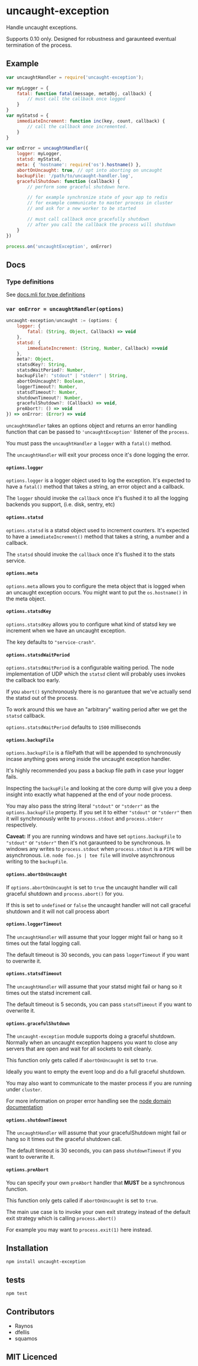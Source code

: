 # uncaught-exception

Handle uncaught exceptions.

Supports 0.10 only. Designed for robustness and garaunteed
    eventual termination of the process.

## Example

```js
var uncaughtHandler = require('uncaught-exception');

var myLogger = {
    fatal: function fatal(message, metaObj, callback) {
        // must call the callback once logged
    }
}
var myStatsd = {
    immediateIncrement: function inc(key, count, callback) {
        // call the callback once incremented.
    }
}

var onError = uncaughtHandler({
    logger: myLogger,
    statsd: myStatsd,
    meta: { 'hostname': require('os').hostname() },
    abortOnUncaught: true, // opt into aborting on uncaught
    backupFile: '/path/to/uncaught-handler.log',
    gracefulShutdown: function (callback) {
        // perform some graceful shutdown here.

        // for example synchronize state of your app to redis
        // for example communicate to master process in cluster
        // and ask for a new worker to be started

        // must call callback once gracefully shutdown
        // after you call the callback the process will shutdown
    }
})

process.on('uncaughtException', onError)
```

## Docs

### Type definitions

See [docs.mli for type definitions](docs.mli)

### `var onError = uncaughtHandler(options)`

```js
uncaught-exception/uncaught := (options: {
    logger: {
        fatal: (String, Object, Callback) => void
    },
    statsd: {
        immediateIncrement: (String, Number, Callback) =>void
    },
    meta?: Object,
    statsdKey?: String,
    statsdWaitPeriod?: Number,
    backupFile?: "stdout" | "stderr" | String,
    abortOnUncaught?: Boolean,
    loggerTimeout?: Number,
    statsdTimeout?: Number,
    shutdownTimeout?: Number,
    gracefulShutdown?: (Callback) => void,
    preAbort?: () => void
}) => onError: (Error) => void
```

`uncaughtHandler` takes an options object and returns an error
  handling function that can be passed to `'uncaughtException'`
  listener of the `process`.

You must pass the `uncaughtHandler` a `logger` with a `fatal()`
  method.

The `uncaughtHandler` will exit your process once it's done
  logging the error.

#### `options.logger`

`options.logger` is a logger object used to log the exception.
  It's expected to have a `fatal()` method that takes a string,
  an error object and a callback.

The `logger` should invoke the `callback` once it's flushed it to
  all the logging backends you support, (i.e. disk, sentry, etc)

#### `options.statsd`

`options.statsd` is a statsd object used to increment counters.
  It's expected to have a `immediateIncrement()` method that
  takes a string, a number and a callback.

The `statsd` should invoke the `callback` once it's flushed it
  to the stats service.

#### `options.meta`

`options.meta` allows you to configure the meta object that is
  logged when an uncaught exception occurs. You might want to 
  put the `os.hostname()` in the meta object.

#### `options.statsdKey`

`options.statsdKey` allows you to configure what kind of statsd
  key we increment when we have an uncaught exception.

The key defaults to `"service-crash"`.

#### `options.statsdWaitPeriod`

`options.statsdWaitPeriod` is a configurable waiting period.
The node implementation of UDP which the `statsd` client will
probably uses invokes the callback too early.

If you `abort()` synchronously there is no garantuee that we've
actually send the statsd out of the process.

To work around this we have an "arbitrary" waiting period after
we get the `statsd` callback.

`options.statsdWaitPeriod` defaults to `1500` milliseconds

#### `options.backupFile`

`options.backupFile` is a filePath that will be appended to
  synchronously incase anything goes wrong inside the uncaught
  exception handler.

It's highly recommended you pass a backup file path in case your
  logger fails.

Inspecting the `backupFile` and looking at the core dump will
  give you a deep insight into exactly what happened at the
  end of your node process.

You may also pass the string literal `"stdout"` or `"stderr"` as
  the `options.backupFile` property. If you set it to either
  `"stdout"` or `"stderr"` then it will synchronously write to
  `process.stdout` and `process.stderr` respectively.

**Caveat:** If you are running windows and have set 
  `options.backupFile` to `"stdout"` or `"stderr"` then it's not
  garaunteed to be synchronous. In windows any writes to
  `process.stdout` when `process.stdout` is a `PIPE` will be
  asynchronous. i.e. `node foo.js | tee file` will involve
  asynchronous writing to the `backupFile`.

#### `options.abortOnUncaught`

If `options.abortOnUncaught` is set to `true` the uncaught handler
will call graceful shutdown and `process.abort()` for you.

If this is set to `undefined` or `false` the uncaught handler
will not call graceful shutdown and it will not call process abort

#### `options.loggerTimeout`

The `uncaughtHandler` will assume that your logger might fail or
  hang so it times out the fatal logging call.

The default timeout is 30 seconds, you can pass `loggerTimeout`
  if you want to overwrite it.

#### `options.statsdTimeout`

The `uncaughtHandler` will assume that your statsd might fail or
  hang so it times out the statsd increment call.

The default timeout is 5 seconds, you can pass `statsdTimeout`
  if you want to overwrite it.

#### `options.gracefulShutdown`

The `uncaught-exception` module supports doing a graceful
  shutdown. Normally when an uncaught exception happens you
  want to close any servers that are open and wait for all
  sockets to exit cleanly.

This function only gets called if `abortOnUncaught` is set to
`true`.

Ideally you want to empty the event loop and do a full graceful
  shutdown.

You may also want to communicate to the master process if you are
  running under `cluster`.

For more information on proper error handling see the
  [node domain documentation](http://nodejs.org/api/domain.html#domain_warning_don_t_ignore_errors)

#### `options.shutdownTimeout`

The `uncaughtHandler` will assume that your gracefulShutdown
  might fail or hang so it times out the graceful shutdown call.

The default timeout is 30 seconds, you can pass `shutdownTimeout`
  if you want to overwrite it.

#### `options.preAbort`

You can specify your own `preAbort` handler that **MUST** be
  a synchronous function.

This function only gets called if `abortOnUncaught` is set to
`true`.

The main use case is to invoke your own exit strategy instead of
  the default exit strategy which is calling `process.abort()`

For example you may want to `process.exit(1)` here instead.

## Installation

`npm install uncaught-exception`

## tests

`npm test`

## Contributors

 - Raynos
 - dfellis
 - squamos

## MIT Licenced
